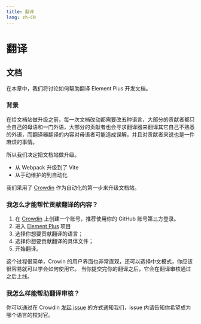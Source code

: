 ```yaml
---
title: 翻译
lang: zh-CN
---
```


# 翻译

## 文档

在本章中，我们将讨论如何帮助翻译 Element Plus 开发文档。

### 背景

在给文档站做升级之前，每一次文档改动都需要改五种语言，大部分的贡献者都只会自己的母语和一门外语，大部分的贡献者也会寻求翻译器来翻译其它自己不熟悉的外语，而翻译器翻译的内容对母语者可能造成误解，并且对贡献者来说也是一件麻烦的事情。

所以我们决定把文档站做升级。

- 从 Webpack 升级到了 Vite
- 从手动维护的到自动化

我们采用了 [Crowdin](https://crowdin.com) 作为自动化的第一步来升级文档站。

### 我怎么才能帮忙贡献翻译的内容？

1. 在 [Crowdin](https://crowdin.com) 上创建一个账号，推荐使用你的 GitHub 账号第三方登录。
2. 进入 [Element Plus](https://crowdin.com/project/setaria-business-framework) 项目
3. 选择你想要贡献翻译的语言；
4. 选择你想要贡献翻译的具体文件；
5. 开始翻译。

这个过程很简单，Crowin 的用户界面也非常直观，还可以选择中文模式，你应该很容易就可以学会如何使用它。 当你提交完你的翻译之后，它会在翻译审核通过之后上线。

### 我怎么样能帮助翻译审核？

你可以通过在 Crowdin [发起 issue](https://crowdin.com/project/setaria-business-framework/discussions) 的方式通知我们，issue 内请告知你希望成为哪个语言的校对官。
